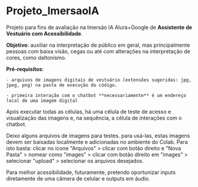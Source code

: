 # Projeto_ImersaoIA
Projeto para fins de avaliação na Imersão IA Alura+Google de **Assistente de Vestuário com Acessibilidade**.

**Objetivo**: auxiliar na interpretação de público em geral, mas principalmente pessoas com baixa visão, cegas ou até com alterações na interpretação de cores, como daltonismo.

**Pré-requisitos**: 

    - arquivos de imagens digitais de vestuário (extensões sugeridas: jpg, jpeg, png) na pasta de execução do código.
    
    - primeira interação com o chatbot **necessariamente** é um endereço local de uma imagem digital

Após executar todas as células, há uma célula de teste de acesso e visualização das imagens e, na sequência, a célula de interações com o chatbot.

Deixo alguns arquivos de imagens para testes. para usá-las, estas imagens devem ser baixadas localmente e adicionadas no ambiente do Colab. Para isto basta: clicar no ícone "Arquivos" > clicar com botão direito e "Nova Pasta" > nomear como "images" > clicar com botão direito em "images" > selecionar "upload" > selecionar os arquivos desejados.

Para melhor acessibilidade, futuramente, pretendo oportunizar inputs diretamente de uma câmera de celular e outputs em áudio.
